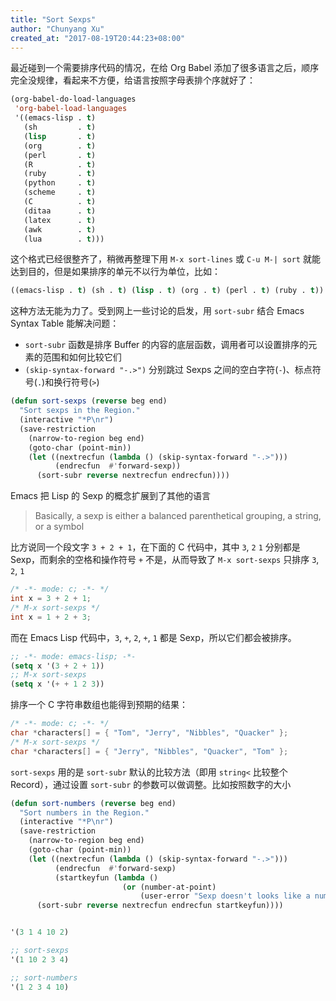 ```yaml
---
title: "Sort Sexps"
author: "Chunyang Xu"
created_at: "2017-08-19T20:44:23+08:00"
---
```


最近碰到一个需要排序代码的情况，在给 Org Babel 添加了很多语言之后，顺序完全没规律，看起来不方便，给语言按照字母表排个序就好了：

~~~el
(org-babel-do-load-languages
 'org-babel-load-languages
 '((emacs-lisp . t)
   (sh         . t)
   (lisp       . t)
   (org        . t)
   (perl       . t)
   (R          . t)
   (ruby       . t)
   (python     . t)
   (scheme     . t)
   (C          . t)
   (ditaa      . t)
   (latex      . t)
   (awk        . t)
   (lua        . t)))
~~~

这个格式已经很整齐了，稍微再整理下用 `M-x sort-lines` 或 `C-u M-| sort` 就能达到目的，但是如果排序的单元不以行为单位，比如：

~~~el
((emacs-lisp . t) (sh . t) (lisp . t) (org . t) (perl . t) (ruby . t))
~~~

这种方法无能为力了。受到网上一些讨论的启发，用 `sort-subr` 结合 Emacs Syntax Table 能解决问题：

- `sort-subr` 函数是排序 Buffer 的内容的底层函数，调用者可以设置排序的元素的范围和如何比较它们
- `(skip-syntax-forward "-.>")` 分别跳过 Sexps 之间的空白字符(`-`)、标点符号(`.`)和换行符号(`>`)

~~~el
(defun sort-sexps (reverse beg end)
  "Sort sexps in the Region."
  (interactive "*P\nr")
  (save-restriction
    (narrow-to-region beg end)
    (goto-char (point-min))
    (let ((nextrecfun (lambda () (skip-syntax-forward "-.>")))
          (endrecfun  #'forward-sexp))
      (sort-subr reverse nextrecfun endrecfun))))
~~~

Emacs 把 Lisp 的 Sexp 的概念扩展到了其他的语言

> Basically, a sexp is either a balanced parenthetical grouping, a string, or a
> symbol


比方说同一个段文字 `3 + 2 + 1`，在下面的 C 代码中，其中 `3`, `2` `1` 分别都是 Sexp，而剩余的空格和操作符号 `+` 不是，从而导致了 `M-x sort-sexps` 只排序 `3`, `2`, `1`

~~~c
/* -*- mode: c; -*- */
int x = 3 + 2 + 1;
/* M-x sort-sexps */
int x = 1 + 2 + 3;
~~~

而在 Emacs Lisp 代码中，`3`, `+`, `2`, `+`, `1` 都是 Sexp，所以它们都会被排序。

~~~el
;; -*- mode: emacs-lisp; -*-
(setq x '(3 + 2 + 1))
;; M-x sort-sexps
(setq x '(+ + 1 2 3))
~~~

排序一个 C 字符串数组也能得到预期的结果：

~~~c
/* -*- mode: c; -*- */
char *characters[] = { "Tom", "Jerry", "Nibbles", "Quacker" };
/* M-x sort-sexps */
char *characters[] = { "Jerry", "Nibbles", "Quacker", "Tom" };
~~~

`sort-sexps` 用的是 `sort-subr` 默认的比较方法（即用 `string<` 比较整个 Record），通过设置 `sort-subr` 的参数可以做调整。比如按照数字的大小

~~~el
(defun sort-numbers (reverse beg end)
  "Sort numbers in the Region."
  (interactive "*P\nr")
  (save-restriction
    (narrow-to-region beg end)
    (goto-char (point-min))
    (let ((nextrecfun (lambda () (skip-syntax-forward "-.>")))
          (endrecfun  #'forward-sexp)
          (startkeyfun (lambda ()
                         (or (number-at-point)
                             (user-error "Sexp doesn't looks like a number")))))
      (sort-subr reverse nextrecfun endrecfun startkeyfun))))


'(3 1 4 10 2)

;; sort-sexps
'(1 10 2 3 4)

;; sort-numbers
'(1 2 3 4 10)
~~~
